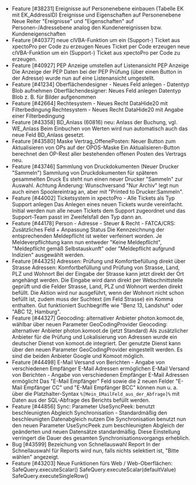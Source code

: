 * Feature [#38231] Ereignisse auf Personenebene einbauen (Tabelle EK mit EK_AddressID)
Ereignisse und Eigenschaften auf Personenebene
Neue Reiter "Ereignisse" und "Eigenschaften" auf Personen-/Adressebene analog den Kundenereignissen bzw. Kundeneigenschaften
* Feature [#40377] neue clVBA-Funktion um ein (Support-) Ticket aus xpectoPro per Code zu erzeugen
Neues Ticket per Code erzeugen
neue clVBA-Funktion um ein (Support-) Ticket aus xpectoPro per Code zu erzeugen.
* Feature [#40927] PEP Anzeige umstellen auf Listenansicht
PEP Anzeige
Die Anzeige der PEP Daten bei der PEP Prüfung (über einen Button in der Adresse) wurde nun auf eine Listenansicht umgestellt.
* Feature [#41234] Oberflächendesigner - Neues Feld anlegen - Datentyp Blob aufnehmen
Oberflächendesigner: Neues Feld anlegen
Datentyp Blob z. B. für Bilder aufgenommen
* Feature [#42664] Rechtesystem - Neues Recht DataHide20 mit Filterbedingung
Rechtesystem - Neues Recht DataHide20 mit Angabe einer Filterbedingung
* Feature [#43358] BD_Anlass (60816) neu: Anlass der Buchung, vgl. WE_Anlass
Beim Einbuchen von Werten wird nun automatisch auch das neue Feld BD_Anlass gesetzt.
* Feature [#43580] Maske Vertrag_OffenePosten: Neuer Button zum Aktualisieren von OPs auf der OPOS-Maske
Ein Aktualisieren-Button berechnet den OP-Rest aller bestehenden offenen Posten des Vertrags neu.
* Feature [#43746] Sammlung von Druckdokumenten (Neuer Drucker "Sammeln")
Sammlung von Druckdokumenten für späteren gesammelten Druck
Es steht nun einen neuer Drucker "Sammeln" zur Auswahl.
Achtung Änderung: Wunschversand "Nur Archiv" legt nun auch einen Spoolereintrag an, aber mit "Printed to Drucker:Sammeln".
* Feature [#44002] Ticketsystem in xpectoPro - Alle Tickets als Typ Support anlegen
Das Anlegen eines neuen Tickets wurde vereinfacht. Initial werden nun alle neuen Tickets dem Support zugeordnet und das Support-Team passt im Zweifelsfall den Typ dann an.
* Feature [#44178] Person - Adresse - Steuer & Recht - FATCA/CRS: Zusätzliches Feld + Anpassung Status
Die Kennzeichnung der entsprechenden Meldepflicht ist weiter verfeinert worden. Je Meldeverpflichtung kann nun entweder "Keine Meldepflicht", "Meldepflicht gemäß Selbstauskunft" oder "Meldepflicht aufgrund Indizien" ausgewählt werden.
* Feature [#44325] Adressen: Prüfung und Komfortbefüllung direkt über Strasse
Adressen: Komfortbefüllung und Prüfung von Strasse, Land, PLZ und Wohnort
Bei der Eingabe der Strasse kann jetzt direkt der Ort angehängt werden. Die Eingabe wird dann direkt per Webschnittstelle geprüft und die Felder Strasse, Land, PLZ und Wohnort werden direkt befüllt. Die  Aktion wird nur ausgeführt, wenn der Wohnort nicht schon befüllt ist, zudem muss der Suchtext (im Feld Strasse) ein Komma enthalten. Gut funktioniert Suchbegriffe wie "Benz 13, Landshut" oder "ABC 12, Hamburg".
* Feature [#44327] Geocoding: alternativer Anbieter photon.komoot.de, wählbar über neuen Parameter GeoCodingProvider
Geocoding: alternativer Anbieter photon.komoot.de (jetzt Standard)
Als zusätzlicher Anbieter für die Prüfung und Lokalisierung von Adressen wurde ein deutscher Dienst von komoot.de integriert. Der genutzte Dienst kann über den neuen Parameter GeoCodingProvider eingestellt werden. Es sind die beiden Anbieter Google und Komoot möglich.
* Feature [#44498] E-Mail Versand von Berichten - Angabe von verschiedenen Empfänger E-Mail Adressen ermöglichen
E-Mail Versand von Berichten - Angabe von verschiedenen Empfänger E-Mail Adressen ermöglicht
Das "E-Mail Empfänger" Feld sowie die 2 neuen Felder "E-Mail Empfänger CC" und "E-Mail Empfänger BCC" können nun u. a. über die Platzhalter-Syntax <code>%[Mein_EMailFeld_aus_der_Abfrage]%</code> mit Daten aus der SQL-Abfrage des Berichts befüllt werden.
* Feature [#44856] Sync: Parameter UseSyncPeek: benutzt beschleunigten Abgleich
Synchronisation - Standardmäßig den beschleunigten Datenabgleich nutzen
Die Synchronisation benutzt nun den neuen Parameter UseSyncPeek zum beschleunigten Abgleich der geänderten und neuen Datensätze standardmäßig. Diese Einstellung verringert die Dauer des gesamten Synchronisationsvorgangs erheblich.
* Bug [#43599] Bezeichung von Schnellauswahl Report
In der Schnellauswahl für Reports wird nun, falls nichts selektiert ist, "Bitte wählen" angezeigt.
* Feature [#43203] Neue Funktionen fürs Web / Web-Oberflächen:
SafeQuery.executeScalar()
SafeQuery.executeScalar(defaultValue)
SafeQuery.executeSingleRow()

